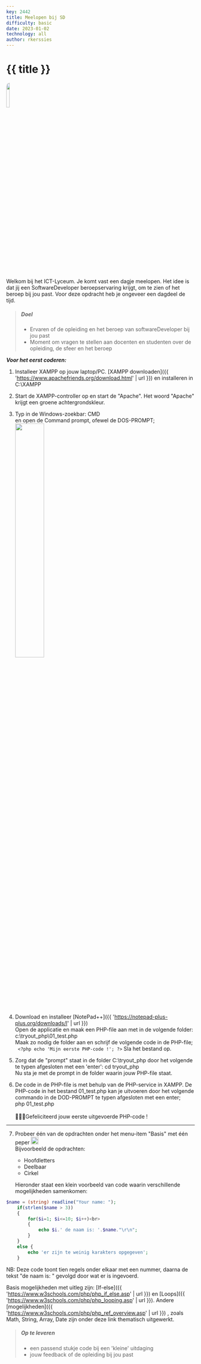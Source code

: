 ```yaml
---
key: 2442
title: Meelopen bij SD
difficulty: basic
date: 2023-01-02
technology: all
author: rkerssies
---
```



# {{ title }}

<img src="{{ '/_assets/omgevingen/newbie.png' | url }}" style="width:13%; border-radius:10px;">

Welkom bij het ICT-Lyceum. Je komt vast een dagje meelopen.
Het idee is dat jij een SoftwareDeveloper beroepservaring krijgt, om te zien of het beroep bij jou past. 
Voor deze opdracht heb je ongeveer een dagdeel de tijd.


> ##### Doel
> * Ervaren of de opleiding en het beroep van softwareDeveloper bij jou past
> * Moment om vragen te stellen aan docenten en studenten over de opleiding, de sfeer en het beroep 


***Voor het eerst coderen:***
1. Installeer XAMPP op jouw laptop/PC. 
    [XAMPP downloaden]({{ 'https://www.apachefriends.org/download.html' | url }}) en installeren in C:\XAMPP 
2. Start de XAMPP-controller op en start de "Apache". Het woord "Apache" krijgt een groene achtergrondskleur.
3. Typ in de Windows-zoekbar: CMD<br>
    en open de Command prompt, ofewel de DOS-PROMPT; <br>
   <img src="{{ '/_assets/basis/windows_cmd.png' | url }}" style="width:40%;">
4. Download en installeer [NotePad++]({{ 'https://notepad-plus-plus.org/downloads/l' | url }})<br>
    Open de applicatie en maak een PHP-file aan met in de volgende folder: c:\tryout_php\01_test.php<br>
    Maak zo nodig de folder aan en schrijf de volgende code in de PHP-file;<br>
 `` <?php echo 'Mijn eerste PHP-code !'; ?>``
    Sla het bestand op.

5. Zorg dat de "prompt" staat in de folder C:\tryout_php door het volgende te typen afgesloten met een 'enter': cd tryout_php<br>
   Nu sta je met de prompt in de folder waarin jouw PHP-file staat.
6. De code in de PHP-file is met behulp van de PHP-service in XAMPP. De PHP-code in het bestand 01_test.php kan je uitvoeren door
 het volgende commando in de DOD-PROMPT te typen afgesloten met een enter;<br>
    php 01_test.php<br>
    <br>
    🎉🇳🇱Gefeliciteerd jouw eerste uitgevoerde PHP-code !  
<hr>

7. Probeer één van de opdrachten onder het menu-item "Basis" met één peper <img src="{{ '/_assets/green_pepper.svg' | url }}" style="width:20px;"><br>
    Bijvoorbeeld de opdrachten:
   * Hoofdletters
   * Deelbaar
   * Cirkel
   
    Hieronder staat een klein voorbeeld van code waarin verschillende mogelijkheden samenkomen: 
```php
$name = (string) readline("Your name: ");
    if(strlen($name > 3))
    {
	    for($i=1; $i<=10; $i++)<br>
	    {
		    echo $i.' de naam is: '.$name."\r\n";
	    }
    }
    else {
        echo 'er zijn te weinig karakters opgegeven';
    }
```
NB: Deze code toont tien regels onder elkaar met een nummer, daarna de tekst "de naam is: " gevolgd door wat er is ingevoerd. 

Basis mogelijkheden met uitleg zijn: [If-else]({{ 'https://www.w3schools.com/php/php_if_else.asp' | url }}) en 
[Loops]({{ 'https://www.w3schools.com/php/php_looping.asp' | url }}).
Andere [mogelijkheden]({{ 'https://www.w3schools.com/php/php_ref_overview.asp' | url }}) , zoals
Math, String, Array, Date zijn onder deze link thematisch uitgewerkt. 

> ##### Op te leveren
> * een passend stukje code bij een 'kleine' uitdaging 
> * jouw feedback of de opleiding bij jou past 
